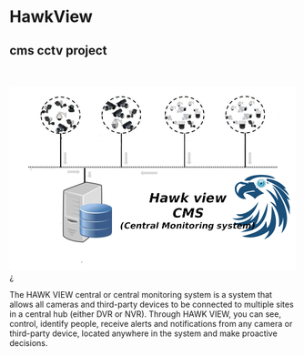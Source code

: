 # HawkView
## **cms** cctv project
</br></br>
![Alt Logotipo](/Resource4Readme/hawkview.png)
</br>¿
<p>The HAWK VIEW central or central monitoring system is a system that allows all cameras and third-party devices to be connected to multiple sites in a central hub (either DVR or NVR). Through HAWK VIEW, you can see, control, identify people, receive alerts and notifications from any camera or third-party device, located anywhere in the system and make proactive decisions.</p>
